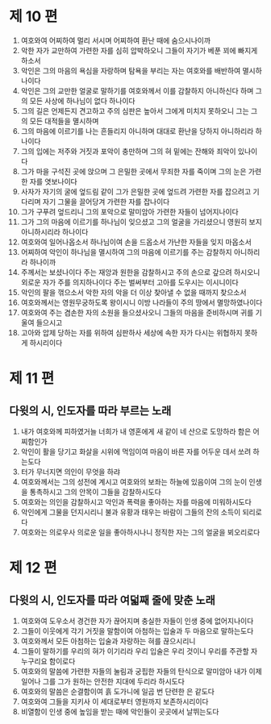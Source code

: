 # 제 10 편

1. 여호와여 어찌하여 멀리 서시며 어찌하여 환난 때에 숨으시나이까
2. 악한 자가 교만하여 가련한 자를 심히 압박하오니 그들이 자기가 베푼 꾀에 빠지게 하소서
3. 악인은 그의 마음의 욕심을 자랑하며 탐욕을 부리는 자는 여호와를 배반하여 멸시하나이다
4. 악인은 그의 교만한 얼굴로 말하기를 여호와께서 이를 감찰하지 아니하신다 하며 그의 모든 사상에 하나님이 없다 하나이다
5. 그의 길은 언제든지 견고하고 주의 심판은 높아서 그에게 미치지 못하오니 그는 그의 모든 대적들을 멸시하며
6. 그의 마음에 이르기를 나는 흔들리지 아니하며 대대로 환난을 당하지 아니하리라 하나이다
7. 그의 입에는 저주와 거짓과 포악이 충만하며 그의 혀 밑에는 잔해와 죄악이 있나이다
8. 그가 마을 구석진 곳에 앉으며 그 은밀한 곳에서 무죄한 자를 죽이며 그의 눈은 가련한 자를 엿보나이다
9. 사자가 자기의 굴에 엎드림 같이 그가 은밀한 곳에 엎드려 가련한 자를 잡으려고 기다리며 자기 그물을 끌어당겨 가련한 자를 잡나이다
10. 그가 구푸려 엎드리니 그의 포악으로 말미암아 가련한 자들이 넘어지나이다
11. 그가 그의 마음에 이르기를 하나님이 잊으셨고 그의 얼굴을 가리셨으니 영원히 보지 아니하시리라 하나이다
12. 여호와여 일어나옵소서 하나님이여 손을 드옵소서 가난한 자들을 잊지 마옵소서
13. 어찌하여 악인이 하나님을 멸시하여 그의 마음에 이르기를 주는 감찰하지 아니하리라 하나이까
14. 주께서는 보셨나이다 주는 재앙과 원한을 감찰하시고 주의 손으로 갚으려 하시오니 외로운 자가 주를 의지하나이다 주는 벌써부터 고아를 도우시는 이시니이다
15. 악인의 팔을 꺾으소서 악한 자의 악을 더 이상 찾아낼 수 없을 때까지 찾으소서
16. 여호와께서는 영원무궁하도록 왕이시니 이방 나라들이 주의 땅에서 멸망하였나이다
17. 여호와여 주는 겸손한 자의 소원을 들으셨사오니 그들의 마음을 준비하시며 귀를 기울여 들으시고
18. 고아와 압제 당하는 자를 위하여 심판하사 세상에 속한 자가 다시는 위협하지 못하게 하시리이다



# 제 11 편

## 다윗의 시, 인도자를 따라 부르는 노래

1. 내가 여호와께 피하였거늘 너희가 내 영혼에게 새 같이 네 산으로 도망하라 함은 어찌함인가
2. 악인이 활을 당기고 화살을 시위에 먹임이여 마음이 바른 자를 어두운 데서 쏘려 하는도다
3. 터가 무너지면 의인이 무엇을 하랴
4. 여호와께서는 그의 성전에 계시고 여호와의 보좌는 하늘에 있음이여 그의 눈이 인생을 통촉하시고 그의 안목이 그들을 감찰하시도다
5. 여호와는 의인을 감찰하시고 악인과 폭력을 좋아하는 자를 마음에 미워하시도다
6. 악인에게 그물을 던지시리니 불과 유황과 태우는 바람이 그들의 잔의 소득이 되리로다
7. 여호와는 의로우사 의로운 일을 좋아하시나니 정직한 자는 그의 얼굴을 뵈오리로다



# 제 12 편

## 다윗의 시, 인도자를 따라 여덟째 줄에 맞춘 노래

1. 여호와여 도우소서 경건한 자가 끊어지며 충실한 자들이 인생 중에 없어지나이다
2. 그들이 이웃에게 각기 거짓을 말함이여 아첨하는 입술과 두 마음으로 말하는도다
3. 여호와께서 모든 아첨하는 입술과 자랑하는 혀를 끊으시리니
4. 그들이 말하기를 우리의 혀가 이기리라 우리 입술은 우리 것이니 우리를 주관할 자 누구리요 함이로다
5. 여호와의 말씀에 가련한 자들의 눌림과 궁핍한 자들의 탄식으로 말미암아 내가 이제 일어나 그를 그가 원하는 안전한 지대에 두리라 하시도다
6. 여호와의 말씀은 순결함이여 흙 도가니에 일곱 번 단련한 은 같도다
7. 여호와여 그들을 지키사 이 세대로부터 영원까지 보존하시리이다
8. 비열함이 인생 중에 높임을 받는 때에 악인들이 곳곳에서 날뛰는도다

